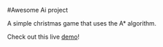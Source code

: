 #Awesome Ai project

A simple christmas game that uses the A* algorithm. 

Check out this live [demo](www.feliciaringblom.se/tnm066)!
